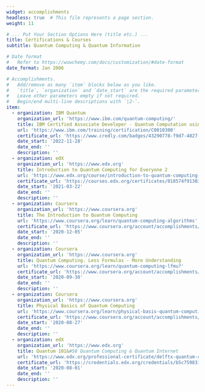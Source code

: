 ```yaml
---
widget: accomplishments
headless: true  # This file represents a page section.
weight: 11

# ... Put Your Section Options Here (title etc.) ...
title: Certifications & Courses
subtitle: Quantum Computing & Quantum Information

# Date format
#   Refer to https://wowchemy.com/docs/customization/#date-format
date_format: Jan 2006

# Accomplishments.
#   Add/remove as many `item` blocks below as you like.
#   `title`, `organization` and `date_start` are the required parameters.
#   Leave other parameters empty if not required.
#   Begin/end multi-line descriptions with `|2-`.
item:
  - organization: IBM Quantum
    organization_url: 'https://www.ibm.com/quantum-computing/'
    title: IBM Certified Associate Developer - Quantum Computation using Qiskit v0.2X
    url: 'https://www.ibm.com/training/certification/C0010300'
    certificate_url: 'https://www.credly.com/badges/43290778-f9d7-4827-a82a-b95cec99adcd/public_url'
    date_start: '2022-11-28'
    date_end: ''
    description: '' 
  - organization: edX
    organization_url: 'https://www.edx.org'
    title: Introduction to Quantum Computing for Everyone 2
    url: 'https://www.edx.org/course/introduction-to-quantum-computing-for-everyone-2'
    certificate_url: 'https://courses.edx.org/certificates/018574f913034d589167087bea35e253'
    date_start: '2021-03-22'
    date_end: ''
    description: ''
  - organization: Coursera
    organization_url: 'https://www.coursera.org'
    title: The Introduction to Quantum Computing
    url: 'https://www.coursera.org/learn/quantum-computing-algorithms'
    certificate_url: 'https://www.coursera.org/account/accomplishments/certificate/KAPS7PXKGMWC'
    date_start: '2020-12-05'
    date_end: ''
    description: ''
  - organization: Coursera
    organization_url: 'https://www.coursera.org'
    title: Quantum Computing. Less Formulas - More Understanding
    url: 'https://www.coursera.org/learn/quantum-computing-lfmu?'
    certificate_url: 'https://www.coursera.org/account/accomplishments/certificate/FR5UAA2TY5BT'
    date_start: '2020-09-30'
    date_end: ''
    description: ''
  - organization: Coursera
    organization_url: 'https://www.coursera.org'
    title: Physical Basics of Quantum Computing
    url: 'https://www.coursera.org/learn/physical-basis-quantum-computing?'
    certificate_url: 'https://www.coursera.org/account/accomplishments/certificate/7YS5WZWGYBDP'
    date_start: '2020-08-27'
    date_end: ''
    description: ''
  - organization: edX
    organization_url: 'https://www.edx.org'
    title: Quantum 101&#58 Quantum Computing & Quantum Internet
    url: 'https://www.edx.org/professional-certificate/delftx-quantum-computing-and-quantum-internet?index=product&queryID=c0156ed4c4833336d6d3d8c30cb42318&position=1'
    certificate_url: 'https://credentials.edx.org/credentials/b5c7598312c940b994629895c132cb5a/'
    date_start: '2020-08-01'
    date_end: ''
    description: ''
---
```

